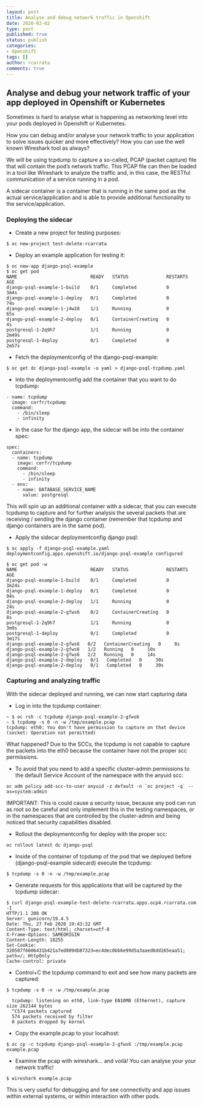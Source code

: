 ```yaml
---
layout: post
title: Analyse and debug network traffic in Openshift
date: 2020-02-02
type: post
published: true
status: publish
categories:
- Openshift
tags: []
author: rcarrata
comments: true
---
```


## Analyse and debug your network traffic of your app deployed in Openshift or Kubernetes

Sometimes is hard to analyse what is happening as networking level into your pods deployed in
Openshift or Kubernetes.

How you can debug and/or analyse your network traffic to your application to solve
issues quicker and more effectively? How you can use the well known Wireshark tool as always?

We will be using tcpdump to capture a so-called, PCAP (packet capture) file that will contain the
pod’s network traffic. This PCAP file can then be loaded in a tool like Wireshark to analyze the
traffic and, in this case, the RESTful communication of a service running in a pod.

A sidecar container is a container that is running in the same pod as the actual service/application
and is able to provide additional functionality to the service/application.

### Deploying the sidecar

* Create a new project for testing purposes:

```
$ oc new-project test-delete-rcarrata
```

* Deploy an example application for testing it:

```
$ oc new-app django-psql-example
$ oc get pod
NAME                           READY   STATUS              RESTARTS   AGE
django-psql-example-1-build    0/1     Completed           0          3m4s
django-psql-example-1-deploy   0/1     Completed           0          74s
django-psql-example-1-j4w28    1/1     Running             0          65s
django-psql-example-2-deploy   0/1     ContainerCreating   0          4s
postgresql-1-2q9h7             1/1     Running             0          2m49s
postgresql-1-deploy            0/1     Completed           0          2m57s
```

* Fetch the deploymentconfig of the django-psql-example:
```
$ oc get dc django-psql-example -o yaml > django-psql-tcpdump.yaml
```

* Into the deploymentconfig add the container that you want to do tcpdump:

```
- name: tcpdump
  image: corfr/tcpdump
  command:
    - /bin/sleep
    - infinity
```

* In the case for the django app, the sidecar will be into the container spec:

```
spec:
  containers:
  - name: tcpdump
    image: corfr/tcpdump
    command:
      - /bin/sleep
      - infinity
  - env:
    - name: DATABASE_SERVICE_NAME
      value: postgresql
```

This will spin up an additional container with a sidecar, that you can execute tcpdump to capture and for further analysis the several
packets that are receiving / sending the django container (remember that tcpdump and django containers are in the same pod).

* Apply the sidecar deploymentconfig django psql:

```
$ oc apply -f django-psql-example.yaml
deploymentconfig.apps.openshift.io/django-psql-example configured

$ oc get pod -w
NAME                           READY   STATUS              RESTARTS   AGE
django-psql-example-1-build    0/1     Completed           0          3m24s
django-psql-example-1-deploy   0/1     Completed           0          94s
django-psql-example-2-deploy   1/1     Running             0          24s
django-psql-example-2-gfws6    0/2     ContainerCreating   0          8s
postgresql-1-2q9h7             1/1     Running             0          3m9s
postgresql-1-deploy            0/1     Completed           0          3m17s
django-psql-example-2-gfws6   0/2   ContainerCreating   0     8s
django-psql-example-2-gfws6   1/2   Running   0     10s
django-psql-example-2-gfws6   2/2   Running   0     14s
django-psql-example-2-deploy   0/1   Completed   0     30s
django-psql-example-2-deploy   0/1   Completed   0     30s
```

### Capturing and analyzing traffic

With the sidecar deployed and running, we can now start capturing data

* Log in into the tcpdump container:

```
~ $ oc rsh -c tcpdump django-psql-example-2-gfws6
~ $ tcpdump -s 0 -n -w /tmp/example.pcap
tcpdump: eth0: You don't have permission to capture on that device
(socket: Operation not permitted)
```

What happened? Due to the SCCs, the tcpdump is not capable to capture the packets into the eth0
because the container have not the proper scc permissions.

* To avoid that you need to add a specific cluster-admin permissions to the default Service Account of the namespace
with the anyuid scc:

```
oc adm policy add-scc-to-user anyuid -z default -n `oc project -q` --as=system:admin
```

IMPORTANT: This is could cause a security issue, because any pod can run as root so be careful and only implement
this in the testing namespaces, or in the namespaces that are controlled by the cluster-admin and
being noticed that security capabilities disabled.

* Rollout the deploymentconfig for deploy with the proper scc:

```
oc rollout latest dc django-psql
```

* Inside of the container of tcpdump of the pod that we deployed before (django-psql-example
  sidecard) execute the tcpdump:

```
$ tcpdump -s 0 -n -w /tmp/example.pcap

```

* Generate requests for this applications that will be captured by the tcpdump sidecar:

```
$ curl django-psql-example-test-delete-rcarrata.apps.ocp4.rcarrata.com -I
HTTP/1.1 200 OK
Server: gunicorn/19.4.5
Date: Thu, 27 Feb 2020 19:43:32 GMT
Content-Type: text/html; charset=utf-8
X-Frame-Options: SAMEORIGIN
Content-Length: 18255
Set-Cookie: 320587f6606431b421a7ed809db87323=ec4dec0bb6e99d5a3aaed6dd165eaa51; path=/; HttpOnly
Cache-control: private
```

* Control+C the tcpdump command to exit and see how many packets are captured:

```
$ tcpdump -s 0 -n -w /tmp/example.pcap

  tcpdump: listening on eth0, link-type EN10MB (Ethernet), capture size 262144 bytes
  ^C574 packets captured
  574 packets received by filter
  0 packets dropped by kernel
```

* Copy the example.pcap to your localhost:

```
$ oc cp -c tcpdump django-psql-example-2-gfws6 :/tmp/example.pcap example.pcap
```

* Examine the pcap with wireshark... and voilà! You can analyse your your network traffic!

```
$ wireshark example.pcap
```

This is very useful for debugging and for see connectivity and app issues within external systems,
or within interaction with other pods.

